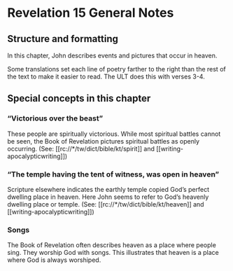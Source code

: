 # Revelation 15 General Notes
## Structure and formatting

In this chapter, John describes events and pictures that occur in heaven.

Some translations set each line of poetry farther to the right than the rest of the text to make it easier to read. The ULT does this with verses 3-4.

## Special concepts in this chapter

### “Victorious over the beast”

These people are spiritually victorious. While most spiritual battles cannot be seen, the Book of Revelation pictures spiritual battles as openly occurring. (See: [[rc://*/tw/dict/bible/kt/spirit]] and [[writing-apocalypticwriting]])

### “The temple having the tent of witness, was open in heaven”
Scripture elsewhere indicates the earthly temple copied God’s perfect dwelling place in heaven. Here John seems to refer to God’s heavenly dwelling place or temple. (See: [[rc://*/tw/dict/bible/kt/heaven]] and [[writing-apocalypticwriting]])

### Songs

The Book of Revelation often describes heaven as a place where people sing. They worship God with songs. This illustrates that heaven is a place where God is always worshiped.